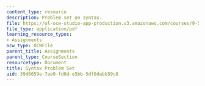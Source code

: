 ```yaml
---
content_type: resource
description: Problem set on syntax.
file: https://ol-ocw-studio-app-production.s3.amazonaws.com/courses/9-56j-abnormal-language-fall-2004/39d6659e7ae0fd8de5bb5df0dabb59c8_prob_setsolution.pdf
file_type: application/pdf
learning_resource_types:
- Assignments
ocw_type: OCWFile
parent_title: Assignments
parent_type: CourseSection
resourcetype: Document
title: Syntax Problem Set
uid: 39d6659e-7ae0-fd8d-e5bb-5df0dabb59c8
---
```

